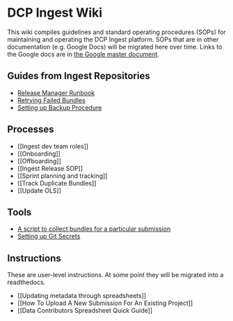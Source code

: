 # DCP Ingest Wiki

This wiki compiles guidelines and standard operating procedures (SOPs) for maintaining and operating the DCP Ingest platform. SOPs that are in other documentation (e.g. Google Docs) will be migrated here over time. Links to the Google docs are in [the Google master document](https://docs.google.com/document/d/1sMxKPh1d_RwTwCSSX-8PzcBeQWeynwcUrXKUOyIV3xc/edit?pli=1#heading=h.gtjks9d07wll).

## Guides from Ingest Repositories
* [Release Manager Runbook](https://allspark.dev.data.humancellatlas.org/dcp-ops/docs/wikis/Ingest-Runbook)
* [Retrying Failed Bundles](https://github.com/HumanCellAtlas/ingest-central/wiki/Retry-Failed-Bundle-Exporting)
* [Setting up Backup Procedure](https://github.com/HumanCellAtlas/ingest-kube-deployment/blob/master/backup/README.md)

## Processes
* [[Ingest dev team roles]]
* [[Onboarding]]
* [[Offboarding]]
* [[Ingest Release SOP]]
* [[Sprint planning and tracking]]
* [[Track Duplicate Bundles]]
* [[Update OLS]]

## Tools
* [A script to collect bundles for a particular submission](https://github.com/HumanCellAtlas/ingest-central/blob/master/scripts/submission-index/src/app.py)
* [Setting up Git Secrets](https://github.com/HumanCellAtlas/ingest-central/wiki/git-secrets-setup)

## Instructions
These are user-level instructions. At some point they will be migrated into a readthedocs.
* [[Updating metadata through spreadsheets]]
* [[How To Upload A New Submission For An Existing Project]]
* [[Data Contributors Spreadsheet Quick Guide]]
